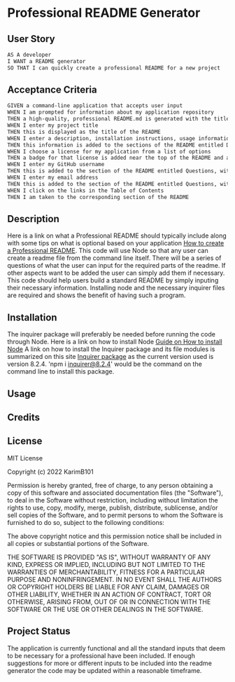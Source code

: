 # Professional README Generator 

## User Story

```md
AS A developer
I WANT a README generator
SO THAT I can quickly create a professional README for a new project
```

## Acceptance Criteria

```md
GIVEN a command-line application that accepts user input
WHEN I am prompted for information about my application repository
THEN a high-quality, professional README.md is generated with the title of my project and sections entitled Description, Table of Contents, Installation, Usage, License, Contributing, Tests, and Questions
WHEN I enter my project title
THEN this is displayed as the title of the README
WHEN I enter a description, installation instructions, usage information, contribution guidelines, and test instructions
THEN this information is added to the sections of the README entitled Description, Installation, Usage, Contributing, and Tests
WHEN I choose a license for my application from a list of options
THEN a badge for that license is added near the top of the README and a notice is added to the section of the README entitled License that explains which license the application is covered under
WHEN I enter my GitHub username
THEN this is added to the section of the README entitled Questions, with a link to my GitHub profile
WHEN I enter my email address
THEN this is added to the section of the README entitled Questions, with instructions on how to reach me with additional questions
WHEN I click on the links in the Table of Contents
THEN I am taken to the corresponding section of the README
```
## Description 
Here is a link on what a Professional README should typically include along with some tips on what is optional based on your application [How to create a Professional README](https://coding-boot-camp.github.io/full-stack/github/professional-readme-guide). 
This code will use Node so that any user can create a readme file from the command line itself. There will be a series of questions of what the user can input for the required parts of the readme. If other aspects want to be added the user can simply add them if necessary. This code should help users build a standard README by simply inputing their necessary information. Installing node and the necessary inquirer files are required and shows the benefit of having such a program.

## Installation 
The inquirer package will preferably be needed before running the code through Node.
Here is a link on how to install Node [Guide on How to install Node](https://coding-boot-camp.github.io/full-stack/nodejs/how-to-install-nodejs)
A link on how to install the Inquirer package and its file modules is summarized on this site [Inquirer package](https://www.npmjs.com/package/inquirer/v/8.2.4) as the current version used is version 8.2.4.
'npm i inquirer@8.2.4' would be the command on the command line to install this package. 

## Usage

## Credits

## License
MIT License

Copyright (c) 2022 KarimB101

Permission is hereby granted, free of charge, to any person obtaining a copy of this software and associated documentation files (the "Software"), to deal in the Software without restriction, including without limitation the rights to use, copy, modify, merge, publish, distribute, sublicense, and/or sell copies of the Software, and to permit persons to whom the Software is furnished to do so, subject to the following conditions:

The above copyright notice and this permission notice shall be included in all copies or substantial portions of the Software.

THE SOFTWARE IS PROVIDED "AS IS", WITHOUT WARRANTY OF ANY KIND, EXPRESS OR IMPLIED, INCLUDING BUT NOT LIMITED TO THE WARRANTIES OF MERCHANTABILITY, FITNESS FOR A PARTICULAR PURPOSE AND NONINFRINGEMENT. IN NO EVENT SHALL THE AUTHORS OR COPYRIGHT HOLDERS BE LIABLE FOR ANY CLAIM, DAMAGES OR OTHER LIABILITY, WHETHER IN AN ACTION OF CONTRACT, TORT OR OTHERWISE, ARISING FROM, OUT OF OR IN CONNECTION WITH THE SOFTWARE OR THE USE OR OTHER DEALINGS IN THE SOFTWARE.

## Project Status
The application is currently functional and all the standard inputs that deem to be necessary for a professional have been included. If enough suggestions for more or different inputs to be included into the readme generator the code may be updated within a reasonable timeframe. 


